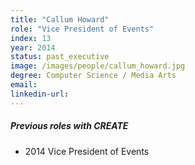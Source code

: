 ```yaml
---
title: "Callum Howard"
role: "Vice President of Events"
index: 13
year: 2014
status: past_executive
image: /images/people/callum_howard.jpg
degree: Computer Science / Media Arts
email:
linkedin-url:
---
```

##### Previous roles with CREATE

- 2014 Vice President of Events

